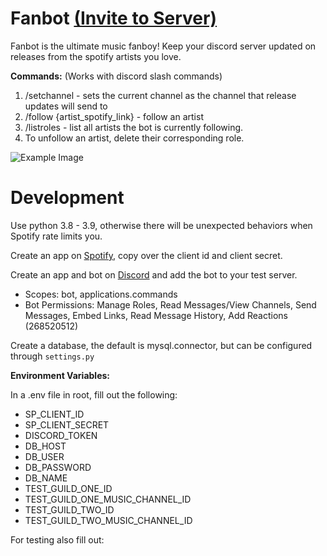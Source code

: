 # Fanbot **[(Invite to Server)](https://discord.com/api/oauth2/authorize?client_id=885000888131915799&permissions=34628258880&scope=bot%20applications.commands)**
Fanbot is the ultimate music fanboy! Keep your discord server updated on releases from the spotify artists you love.   

**Commands:** (Works with discord slash commands)
1. /setchannel - sets the current channel as the channel that release updates will send to
2. /follow {artist_spotify_link} - follow an artist
3. /listroles - list all artists the bot is currently following.
4. To unfollow an artist, delete their corresponding role.

![Example Image](https://github.com/andrewkassab/mrmusic/blob/main/example.png?raw=true)

# Development

Use python 3.8 - 3.9, otherwise there will be unexpected behaviors when Spotify rate limits you.

Create an app on [Spotify](https://developer.spotify.com/dashboard/applications), copy over the client id and client secret.  

Create an app and bot on [Discord](https://discord.com/developers/applications) and add the bot to your test server.  
- Scopes: bot, applications.commands  
- Bot Permissions:  Manage Roles, Read Messages/View Channels, Send Messages, Embed Links, Read Message History, Add Reactions (268520512)

Create a database, the default is mysql.connector, but can be configured through `settings.py`

**Environment Variables:**  
 
 In a .env file in root, fill out the following:
- SP_CLIENT_ID
- SP_CLIENT_SECRET
- DISCORD_TOKEN
- DB_HOST
- DB_USER
- DB_PASSWORD
- DB_NAME
- TEST_GUILD_ONE_ID
- TEST_GUILD_ONE_MUSIC_CHANNEL_ID
- TEST_GUILD_TWO_ID
- TEST_GUILD_TWO_MUSIC_CHANNEL_ID

For testing also fill out: 

